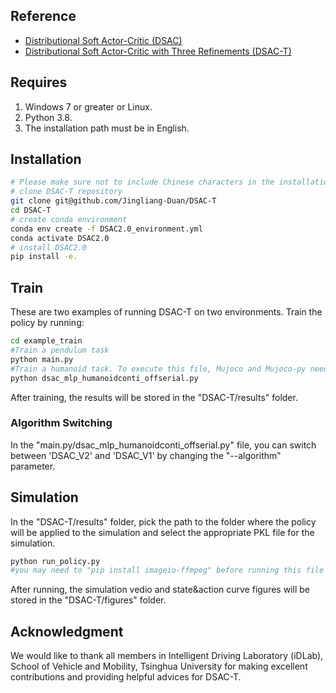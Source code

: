 ## Reference
- [Distributional Soft Actor-Critic (DSAC)](https://ieeexplore.ieee.org/document/9448360)
- [Distributional Soft Actor-Critic with Three Refinements (DSAC-T)](https://ieeexplore.ieee.org/abstract/document/10858686)


## Requires
1. Windows 7 or greater or Linux.
2. Python 3.8.
3. The installation path must be in English.


## Installation
```bash
# Please make sure not to include Chinese characters in the installation path, as it may result in a failed execution.
# clone DSAC-T repository
git clone git@github.com/Jingliang-Duan/DSAC-T
cd DSAC-T
# create conda environment
conda env create -f DSAC2.0_environment.yml
conda activate DSAC2.0
# install DSAC2.0
pip install -e.
```


## Train
These are two examples of running DSAC-T on two environments. 
Train the policy by running:
```bash
cd example_train
#Train a pendulum task
python main.py
#Train a humanoid task. To execute this file, Mujoco and Mujoco-py need to be installed first. 
python dsac_mlp_humanoidconti_offserial.py
```
After training, the results will be stored in the "DSAC-T/results" folder.

### Algorithm Switching
In the "main.py/dsac_mlp_humanoidconti_offserial.py" file, you can switch between 'DSAC_V2' and 'DSAC_V1' by changing the "--algorithm" parameter. 

## Simulation 
In the "DSAC-T/results" folder, pick the path to the folder where the policy will be applied to the simulation and select the appropriate PKL file for the simulation.
```bash
python run_policy.py
#you may need to "pip install imageio-ffmpeg" before running this file on Windows. 
```
After running, the simulation vedio and state&action curve figures will be stored in the "DSAC-T/figures" folder.







## Acknowledgment
We would like to thank all members in Intelligent Driving Laboratory (iDLab), School of Vehicle and Mobility, Tsinghua University for making excellent contributions and providing helpful advices for DSAC-T.
